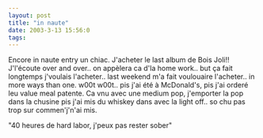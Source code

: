 ```yaml
---
layout: post
title: "in naute"
date: 2003-3-13 15:56:0
tags: 
---
```


Encore in naute entry un chiac. J'acheter le last album de Bois Joli!! J'l'écoute over and over.. on appèlera ca d'la home work.. but ça fait longtemps j'voulais l'acheter.. last weekend m'a fait voulouaire l'acheter.. in more ways than one. w00t w00t.. pis j'ai été à McDonald's, pis j'ai orderé leu value meal patente. Ca vnu avec une medium pop, j'emporter la pop dans la chusine pis j'ai mis du whiskey dans avec la light off.. so chu pas trop sur commen'j'n'ai mis.





"40 heures de hard labor, j'peux pas rester sober"





